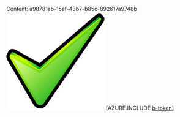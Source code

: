 Content: a98781ab-15af-43b7-b85c-892617a9748b![image](c6bbb97e-00c9-42d1-b490-baef2f472f58.png)
[AZURE.INCLUDE [b-token](3d35ca92-11f2-4d35-9d7b-ebb30aeaf94a.md)]
